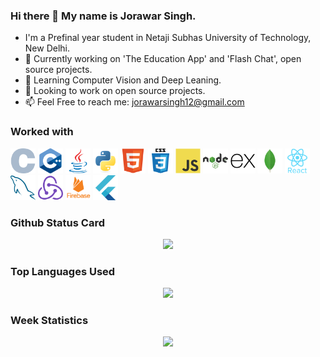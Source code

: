### Hi there 👋  My name is Jorawar Singh.


- I'm  a Prefinal year student in Netaji Subhas University of Technology, New Delhi. 
- 🔭 Currently working on 'The Education App' and 'Flash Chat', open source projects.
- 🌱 Learning Computer Vision and Deep Leaning.
- 👯 Looking to work on open source projects.
- 📫 Feel Free to reach me: jorawarsingh12@gmail.com

### Worked with
<code><img height="40" src="https://raw.githubusercontent.com/devicons/devicon/master/icons/c/c-original.svg" title="C"></code>
<code><img height="40" src="https://raw.githubusercontent.com/devicons/devicon/master/icons/cplusplus/cplusplus-original.svg" title="C++"></code>
<code><img height="40" src="https://raw.githubusercontent.com/devicons/devicon/master/icons/java/java-original.svg" title="Java"></code>
<code><img height="40" src="https://raw.githubusercontent.com/devicons/devicon/master/icons/python/python-original.svg" title="Python"></code>
<code><img height="40" src="https://raw.githubusercontent.com/devicons/devicon/master/icons/html5/html5-original.svg" title="HTML"></code>
<code><img height="40" src="https://raw.githubusercontent.com/devicons/devicon/master/icons/css3/css3-original-wordmark.svg" title="CSS"></code>
<code><img height="40" src="https://raw.githubusercontent.com/devicons/devicon/master/icons/javascript/javascript-original.svg" title="JavaScript"></code>
<code><img height="40" src="https://raw.githubusercontent.com/devicons/devicon/master/icons/nodejs/nodejs-original-wordmark.svg" title="NodeJs"></code>
<code><img height="40" src="https://raw.githubusercontent.com/devicons/devicon/master/icons/express/express-original.svg" title="Express"></code>
<code><img height="40" src="https://raw.githubusercontent.com/devicons/devicon/master/icons/mongodb/mongodb-original.svg" title="Mongodb"></code>
<code><img height="40" src="https://raw.githubusercontent.com/devicons/devicon/master/icons/react/react-original-wordmark.svg" title="React"></code>
<code><img height="40" src="https://raw.githubusercontent.com/devicons/devicon/master/icons/mysql/mysql-original.svg" title="Mysql"></code>
<code><img height="40" src="https://raw.githubusercontent.com/devicons/devicon/master/icons/redux/redux-original.svg" title="Redux"></code>
<code><img height="40" src="https://raw.githubusercontent.com/devicons/devicon/master/icons/firebase/firebase-plain-wordmark.svg" title="Firebase"></code>
<code><img height="40" src="https://raw.githubusercontent.com/devicons/devicon/master/icons/flutter/flutter-original.svg" title="Flutter"></code>


### Github Status Card

<p align="center">
  <a href = "https://github.com/JORAWARSINGHSAINI">
<img src="https://github-readme-stats-aj8vj7k8x.vercel.app/api?username=JORAWARSINGHSAINI&show_icons=true&theme=radical&count_private=true&include_all_commits=true">
  </a>
 </p>
 
### Top Languages Used

<p align="center">
<a href = "https://github.com/JORAWARSINGHSAINI">
<img src="https://github-readme-stats-aj8vj7k8x.vercel.app/api/top-langs/?username=JORAWARSINGHSAINI&layout=compact&theme=radical&card_width=400">
</a>
</p>

### Week Statistics

<p align="center">
<a href = "https://github.com/JORAWARSINGHSAINI">
 <img src="https://github-readme-stats.vercel.app/api/wakatime?username=JORAWARSINGHSAINI">
</a>
</p>



